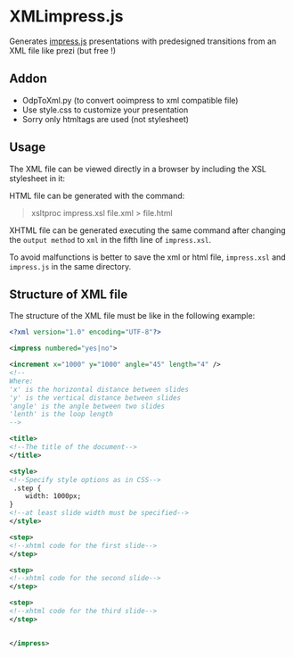 XMLimpress.js
=============

Generates [impress.js](https://github.com/impress/impress.js/wiki)
presentations with predesigned transitions from an XML file like prezi (but free !)

Addon
-----
* OdpToXml.py (to convert ooimpress to xml compatible file)
* Use style.css to customize your presentation
* Sorry only htmltags are used (not stylesheet)


Usage
-----

The XML file can be viewed directly in a browser by including the XSL stylesheet in it:

> <?xml-stylesheet href="impress.xsl" type="text/xsl"?>

HTML file can be generated with the command:

> xsltproc impress.xsl file.xml > file.html

XHTML file can be generated executing the same command after changing
the `output method` to `xml` in the fifth line of `impress.xsl`.

To avoid malfunctions is better to save the xml or html file, `impress.xsl` and `impress.js`
in the same directory.



Structure of XML file
---------------------

The structure of the XML file must be like in the following example:

```xml
<?xml version="1.0" encoding="UTF-8"?>

<impress numbered="yes|no">

<increment x="1000" y="1000" angle="45" length="4" />
<!--
Where:
'x' is the horizontal distance between slides
'y' is the vertical distance between slides
'angle' is the angle between two slides
'lenth' is the loop length
-->

<title>
<!--The title of the document-->
</title>

<style>
<!--Specify style options as in CSS-->
 .step {
	width: 1000px;
}
<!--at least slide width must be specified-->
</style>

<step>
<!--xhtml code for the first slide-->
</step>

<step>
<!--xhtml code for the second slide-->
</step>

<step>
<!--xhtml code for the third slide-->
</step>


</impress>

```
